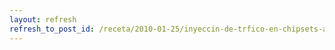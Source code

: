 ```yaml
---
layout: refresh
refresh_to_post_id: /receta/2010-01-25/inyeccin-de-trfico-en-chipsets-atheros
---
```

